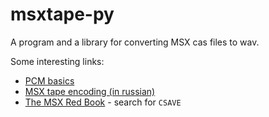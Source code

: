 msxtape-py
==========

A program and a library for converting MSX cas files to wav.

Some interesting links:

* [PCM basics](http://www.cplusplus.com/forum/general/109119/)
* [MSX tape encoding (in russian)](https://github.com/oboroc/msx-books/blob/master/ru/msx2-fb-1993-ru.md#10)
* [The MSX Red Book](https://github.com/gseidler/The-MSX-Red-Book/blob/master/the_msx_red_book.md) - search for `CSAVE`
